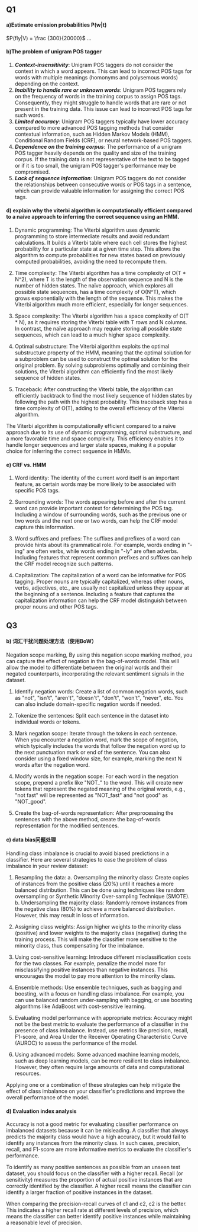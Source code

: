 ## Q1
#### a)Estimate emission probabilities P(w|t)
$P(fly|V) = \frac {300}{20000}$
...
#### b)The problem of unigram POS tagger
1. ***Context-insensitivity***: Unigram POS taggers do not consider the context in which a word appears. This can lead to incorrect POS tags for words with multiple meanings (homonyms and polysemous words) depending on the context.
2. ***Inability to handle rare or unknown words***: Unigram POS taggers rely on the frequency of words in the training corpus to assign POS tags. Consequently, they might struggle to handle words that are rare or not present in the training data. This issue can lead to incorrect POS tags for such words.
3. ***Limited accuracy***: Unigram POS taggers typically have lower accuracy compared to more advanced POS tagging methods that consider contextual information, such as Hidden Markov Models (HMM), Conditional Random Fields (CRF), or neural network-based POS taggers.
4. ***Dependence on the training corpus***: The performance of a unigram POS tagger heavily depends on the quality and size of the training corpus. If the training data is not representative of the text to be tagged or if it is too small, the unigram POS tagger's performance may be compromised.
5. ***Lack of sequence information***: Unigram POS taggers do not consider the relationships between consecutive words or POS tags in a sentence, which can provide valuable information for assigning the correct POS tags.
#### d) explain why the viterbi algorithm is computationally efficient compared to a naive approach to inferring the correct sequence using an HMM.

1.  Dynamic programming: The Viterbi algorithm uses dynamic programming to store intermediate results and avoid redundant calculations. It builds a Viterbi table where each cell stores the highest probability for a particular state at a given time step. This allows the algorithm to compute probabilities for new states based on previously computed probabilities, avoiding the need to recompute them.
    
2.  Time complexity: The Viterbi algorithm has a time complexity of O(T * N^2), where T is the length of the observation sequence and N is the number of hidden states. The naïve approach, which explores all possible state sequences, has a time complexity of O(N^T), which grows exponentially with the length of the sequence. This makes the Viterbi algorithm much more efficient, especially for longer sequences.
    
3.  Space complexity: The Viterbi algorithm has a space complexity of O(T * N), as it requires storing the Viterbi table with T rows and N columns. In contrast, the naïve approach may require storing all possible state sequences, which can lead to a much higher space complexity.
    
4.  Optimal substructure: The Viterbi algorithm exploits the optimal substructure property of the HMM, meaning that the optimal solution for a subproblem can be used to construct the optimal solution for the original problem. By solving subproblems optimally and combining their solutions, the Viterbi algorithm can efficiently find the most likely sequence of hidden states.
    
5.  Traceback: After constructing the Viterbi table, the algorithm can efficiently backtrack to find the most likely sequence of hidden states by following the path with the highest probability. This traceback step has a time complexity of O(T), adding to the overall efficiency of the Viterbi algorithm.
    
  The Viterbi algorithm is computationally efficient compared to a naïve approach due to its use of dynamic programming, optimal substructure, and a more favorable time and space complexity. This efficiency enables it to handle longer sequences and larger state spaces, making it a popular choice for inferring the correct sequence in HMMs.

#### e) CRF vs. HMM
1.  Word identity: The identity of the current word itself is an important feature, as certain words may be more likely to be associated with specific POS tags.
    
2.  Surrounding words: The words appearing before and after the current word can provide important context for determining the POS tag. Including a window of surrounding words, such as the previous one or two words and the next one or two words, can help the CRF model capture this information.
    
3.  Word suffixes and prefixes: The suffixes and prefixes of a word can provide hints about its grammatical role. For example, words ending in "-ing" are often verbs, while words ending in "-ly" are often adverbs. Including features that represent common prefixes and suffixes can help the CRF model recognize such patterns.
    
4.  Capitalization: The capitalization of a word can be informative for POS tagging. Proper nouns are typically capitalized, whereas other nouns, verbs, adjectives, etc., are usually not capitalized unless they appear at the beginning of a sentence. Including a feature that captures the capitalization information can help the CRF model distinguish between proper nouns and other POS tags.

## Q3
#### b) 词汇干扰问题处理方法（使用BoW）
Negation scope marking, By using this negation scope marking method, you can capture the effect of negation in the bag-of-words model. This will allow the model to differentiate between the original words and their negated counterparts, incorporating the relevant sentiment signals in the dataset.

1. Identify negation words: Create a list of common negation words, such as "not", "isn't", "aren't", "doesn't", "don't", "won't", "never", etc. You can also include domain-specific negation words if needed.

2. Tokenize the sentences: Split each sentence in the dataset into individual words or tokens.

3. Mark negation scope: Iterate through the tokens in each sentence. When you encounter a negation word, mark the scope of negation, which typically includes the words that follow the negation word up to the next punctuation mark or end of the sentence. You can also consider using a fixed window size, for example, marking the next N words after the negation word.

4. Modify words in the negation scope: For each word in the negation scope, prepend a prefix like "NOT_" to the word. This will create new tokens that represent the negated meaning of the original words, e.g., "not fast" will be represented as "NOT_fast" and "not good" as "NOT_good".

5. Create the bag-of-words representation: After preprocessing the sentences with the above method, create the bag-of-words representation for the modified sentences.


#### c) data bias问题处理
Handling class imbalance is crucial to avoid biased predictions in a classifier. Here are several strategies to ease the problem of class imbalance in your review dataset:

1.  Resampling the data: a. Oversampling the minority class: Create copies of instances from the positive class (20%) until it reaches a more balanced distribution. This can be done using techniques like random oversampling or Synthetic Minority Over-sampling Technique (SMOTE). b. Undersampling the majority class: Randomly remove instances from the negative class (80%) to achieve a more balanced distribution. However, this may result in loss of information.
    
2.  Assigning class weights: Assign higher weights to the minority class (positive) and lower weights to the majority class (negative) during the training process. This will make the classifier more sensitive to the minority class, thus compensating for the imbalance.
    
3.  Using cost-sensitive learning: Introduce different misclassification costs for the two classes. For example, penalize the model more for misclassifying positive instances than negative instances. This encourages the model to pay more attention to the minority class.
    
4.  Ensemble methods: Use ensemble techniques, such as bagging and boosting, with a focus on handling class imbalance. For example, you can use balanced random under-sampling with bagging, or use boosting algorithms like AdaBoost with cost-sensitive learning.
    
5.  Evaluating model performance with appropriate metrics: Accuracy might not be the best metric to evaluate the performance of a classifier in the presence of class imbalance. Instead, use metrics like precision, recall, F1-score, and Area Under the Receiver Operating Characteristic Curve (AUROC) to assess the performance of the model.
    
6.  Using advanced models: Some advanced machine learning models, such as deep learning models, can be more resilient to class imbalance. However, they often require large amounts of data and computational resources.
    

Applying one or a combination of these strategies can help mitigate the effect of class imbalance on your classifier's predictions and improve the overall performance of the model.

#### d) Evaluation index analysis
Accuracy is not a good metric for evaluating classifier performance on imbalanced datasets because it can be misleading. A classifier that always predicts the majority class would have a high accuracy, but it would fail to identify any instances from the minority class. In such cases, precision, recall, and F1-score are more informative metrics to evaluate the classifier's performance.

To identify as many positive sentences as possible from an unseen test dataset, you should focus on the classifier with a higher recall. Recall (or sensitivity) measures the proportion of actual positive instances that are correctly identified by the classifier. A higher recall means the classifier can identify a larger fraction of positive instances in the dataset.

When comparing the precision-recall curves of c1 and c2, c2 is the better. This indicates a higher recall rate at different levels of precision, which means the classifier can better identify positive instances while maintaining a reasonable level of precision.